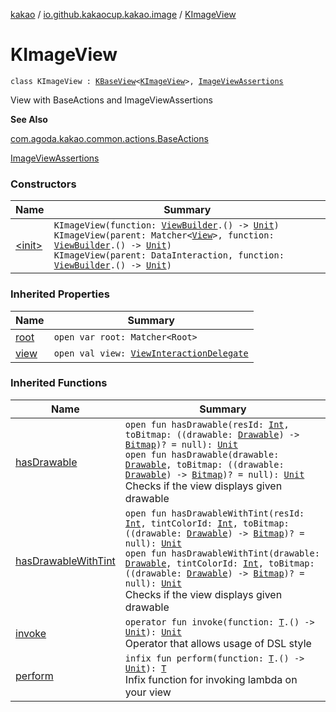 [kakao](../../index.md) / [io.github.kakaocup.kakao.image](../index.md) / [KImageView](./index.md)

# KImageView

`class KImageView : `[`KBaseView`](../../io.github.kakaocup.kakao.common.views/-k-base-view/index.md)`<`[`KImageView`](./index.md)`>, `[`ImageViewAssertions`](../-image-view-assertions/index.md)

View with BaseActions and ImageViewAssertions

**See Also**

[com.agoda.kakao.common.actions.BaseActions](#)

[ImageViewAssertions](../-image-view-assertions/index.md)

### Constructors

| Name | Summary |
|---|---|
| [&lt;init&gt;](-init-.md) | `KImageView(function: `[`ViewBuilder`](../../io.github.kakaocup.kakao.common.builders/-view-builder/index.md)`.() -> `[`Unit`](https://kotlinlang.org/api/latest/jvm/stdlib/kotlin/-unit/index.html)`)`<br>`KImageView(parent: Matcher<`[`View`](https://developer.android.com/reference/android/view/View.html)`>, function: `[`ViewBuilder`](../../io.github.kakaocup.kakao.common.builders/-view-builder/index.md)`.() -> `[`Unit`](https://kotlinlang.org/api/latest/jvm/stdlib/kotlin/-unit/index.html)`)`<br>`KImageView(parent: DataInteraction, function: `[`ViewBuilder`](../../io.github.kakaocup.kakao.common.builders/-view-builder/index.md)`.() -> `[`Unit`](https://kotlinlang.org/api/latest/jvm/stdlib/kotlin/-unit/index.html)`)` |

### Inherited Properties

| Name | Summary |
|---|---|
| [root](../../io.github.kakaocup.kakao.common.views/-k-base-view/root.md) | `open var root: Matcher<Root>` |
| [view](../../io.github.kakaocup.kakao.common.views/-k-base-view/view.md) | `open val view: `[`ViewInteractionDelegate`](../../io.github.kakaocup.kakao.delegate/-view-interaction-delegate/index.md) |

### Inherited Functions

| Name | Summary |
|---|---|
| [hasDrawable](../-image-view-assertions/has-drawable.md) | `open fun hasDrawable(resId: `[`Int`](https://kotlinlang.org/api/latest/jvm/stdlib/kotlin/-int/index.html)`, toBitmap: ((drawable: `[`Drawable`](https://developer.android.com/reference/android/graphics/drawable/Drawable.html)`) -> `[`Bitmap`](https://developer.android.com/reference/android/graphics/Bitmap.html)`)? = null): `[`Unit`](https://kotlinlang.org/api/latest/jvm/stdlib/kotlin/-unit/index.html)<br>`open fun hasDrawable(drawable: `[`Drawable`](https://developer.android.com/reference/android/graphics/drawable/Drawable.html)`, toBitmap: ((drawable: `[`Drawable`](https://developer.android.com/reference/android/graphics/drawable/Drawable.html)`) -> `[`Bitmap`](https://developer.android.com/reference/android/graphics/Bitmap.html)`)? = null): `[`Unit`](https://kotlinlang.org/api/latest/jvm/stdlib/kotlin/-unit/index.html)<br>Checks if the view displays given drawable |
| [hasDrawableWithTint](../-image-view-assertions/has-drawable-with-tint.md) | `open fun hasDrawableWithTint(resId: `[`Int`](https://kotlinlang.org/api/latest/jvm/stdlib/kotlin/-int/index.html)`, tintColorId: `[`Int`](https://kotlinlang.org/api/latest/jvm/stdlib/kotlin/-int/index.html)`, toBitmap: ((drawable: `[`Drawable`](https://developer.android.com/reference/android/graphics/drawable/Drawable.html)`) -> `[`Bitmap`](https://developer.android.com/reference/android/graphics/Bitmap.html)`)? = null): `[`Unit`](https://kotlinlang.org/api/latest/jvm/stdlib/kotlin/-unit/index.html)<br>`open fun hasDrawableWithTint(drawable: `[`Drawable`](https://developer.android.com/reference/android/graphics/drawable/Drawable.html)`, tintColorId: `[`Int`](https://kotlinlang.org/api/latest/jvm/stdlib/kotlin/-int/index.html)`, toBitmap: ((drawable: `[`Drawable`](https://developer.android.com/reference/android/graphics/drawable/Drawable.html)`) -> `[`Bitmap`](https://developer.android.com/reference/android/graphics/Bitmap.html)`)? = null): `[`Unit`](https://kotlinlang.org/api/latest/jvm/stdlib/kotlin/-unit/index.html)<br>Checks if the view displays given drawable |
| [invoke](../../io.github.kakaocup.kakao.common.views/-k-base-view/invoke.md) | `operator fun invoke(function: `[`T`](../../io.github.kakaocup.kakao.common.views/-k-base-view/index.md#T)`.() -> `[`Unit`](https://kotlinlang.org/api/latest/jvm/stdlib/kotlin/-unit/index.html)`): `[`Unit`](https://kotlinlang.org/api/latest/jvm/stdlib/kotlin/-unit/index.html)<br>Operator that allows usage of DSL style |
| [perform](../../io.github.kakaocup.kakao.common.views/-k-base-view/perform.md) | `infix fun perform(function: `[`T`](../../io.github.kakaocup.kakao.common.views/-k-base-view/index.md#T)`.() -> `[`Unit`](https://kotlinlang.org/api/latest/jvm/stdlib/kotlin/-unit/index.html)`): `[`T`](../../io.github.kakaocup.kakao.common.views/-k-base-view/index.md#T)<br>Infix function for invoking lambda on your view |
